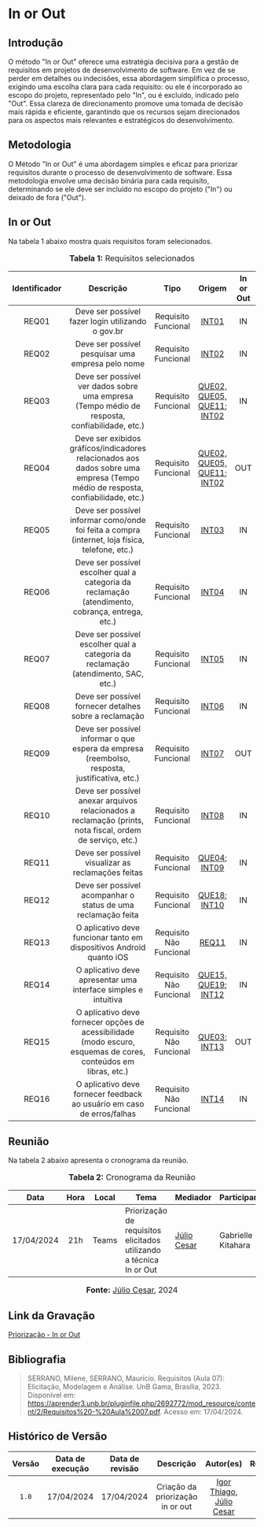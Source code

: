 # In or Out

## Introdução


O método "In or Out" oferece uma estratégia decisiva para a gestão de requisitos em projetos de desenvolvimento de software. Em vez de se perder em detalhes ou indecisões, essa abordagem simplifica o processo, exigindo uma escolha clara para cada requisito: ou ele é incorporado ao escopo do projeto, representado pelo "In", ou é excluído, indicado pelo "Out". Essa clareza de direcionamento promove uma tomada de decisão mais rápida e eficiente, garantindo que os recursos sejam direcionados para os aspectos mais relevantes e estratégicos do desenvolvimento.

## Metodologia

O Método "In or Out" é uma abordagem simples e eficaz para priorizar requisitos durante o processo de desenvolvimento de software. Essa metodologia envolve uma decisão binária para cada requisito, determinando se ele deve ser incluído no escopo do projeto ("In") ou deixado de fora ("Out"). 

## In or Out

Na tabela 1 abaixo mostra quais requisitos foram selecionados.

<div align="center">
<font size="3"><p style="text-align: center"><b>Tabela 1:</b> Requisitos selecionados</p></font>
</div>


| Identificador | Descrição | Tipo | Origem | In or Out |
| :-: | :----------------------------------------: | :--------------------: | :------------------: | :--------: |
| REQ01 | Deve ser possível fazer login utilizando o gov.br | Requisito Funcional | [INT01](https://requisitos-de-software.github.io/2024.1-Consumidor.gov/Elicitação/introspec/#metodologia) | IN |
| REQ02 | Deve ser possível pesquisar uma empresa pelo nome | Requisito Funcional | [INT02](https://requisitos-de-software.github.io/2024.1-Consumidor.gov/Elicitação/introspec/#metodologia) | IN |
| REQ03 | Deve ser possível ver dados sobre uma empresa (Tempo médio de resposta, confiabilidade, etc.) | Requisito Funcional | [QUE02, QUE05, QUE11](https://requisitos-de-software.github.io/2024.1-Consumidor.gov/Elicitação/Questionário/#possiveis-requisitos); [INT02](https://requisitos-de-software.github.io/2024.1-Consumidor.gov/Elicitação/introspec/#metodologia) | IN |
| REQ04 | Deve ser exibidos gráficos/indicadores relacionados aos dados sobre uma empresa (Tempo médio de resposta, confiabilidade, etc.) | Requisito Funcional | [QUE02, QUE05, QUE11](https://requisitos-de-software.github.io/2024.1-Consumidor.gov/Elicitação/Questionário/#possiveis-requisitos); [INT02](https://requisitos-de-software.github.io/2024.1-Consumidor.gov/Elicitação/introspec/#metodologia) | OUT |
| REQ05 | Deve ser possível informar como/onde foi feita a compra (internet, loja física, telefone, etc.) | Requisito Funcional | [INT03](https://requisitos-de-software.github.io/2024.1-Consumidor.gov/Elicitação/introspec/#metodologia) | IN |
| REQ06 | Deve ser possível escolher qual a categoria da reclamação (atendimento, cobrança, entrega, etc.) | Requisito Funcional | [INT04](https://requisitos-de-software.github.io/2024.1-Consumidor.gov/Elicitação/introspec/#metodologia) | IN |
| REQ07 | Deve ser possível escolher qual a categoria da reclamação (atendimento, SAC, etc.) | Requisito Funcional | [INT05](https://requisitos-de-software.github.io/2024.1-Consumidor.gov/Elicitação/introspec/#metodologia) | IN |
| REQ08 | Deve ser possível fornecer detalhes sobre a reclamação | Requisito Funcional | [INT06](https://requisitos-de-software.github.io/2024.1-Consumidor.gov/Elicitação/introspec/#metodologia) | IN |
| REQ09 | Deve ser possível informar o que espera da empresa (reembolso, resposta, justificativa, etc.) | Requisito Funcional | [INT07](https://requisitos-de-software.github.io/2024.1-Consumidor.gov/Elicitação/introspec/#metodologia) | OUT |
| REQ10 | Deve ser possível anexar arquivos relacionados a reclamação (prints, nota fiscal, ordem de serviço, etc.) | Requisito Funcional | [INT08](https://requisitos-de-software.github.io/2024.1-Consumidor.gov/Elicitação/introspec/#metodologia) | IN |
| REQ11 | Deve ser possível visualizar as reclamações feitas | Requisito Funcional | [QUE04](https://requisitos-de-software.github.io/2024.1-Consumidor.gov/Elicitação/Questionário/#possiveis-requisitos); [INT09](https://requisitos-de-software.github.io/2024.1-Consumidor.gov/Elicitação/introspec/#metodologia) | IN |
| REQ12 | Deve ser possível acompanhar o status de uma reclamação feita | Requisito Funcional | [QUE18](https://requisitos-de-software.github.io/2024.1-Consumidor.gov/Elicitação/Questionário/#possiveis-requisitos); [INT10](https://requisitos-de-software.github.io/2024.1-Consumidor.gov/Elicitação/introspec/#metodologia) | IN |
| REQ13 | O aplicativo deve funcionar tanto em dispositivos Android quanto iOS | Requisito Não Funcional | [REQ11](https://requisitos-de-software.github.io/2024.1-Consumidor.gov/Elicitação/introspec/#metodologia) | IN |
| REQ14 | O aplicativo deve apresentar uma interface simples e intuitiva | Requisito Não Funcional | [QUE15, QUE19](https://requisitos-de-software.github.io/2024.1-Consumidor.gov/Elicitação/Questionário/#possiveis-requisitos); [INT12](https://requisitos-de-software.github.io/2024.1-Consumidor.gov/Elicitação/introspec/#metodologia) | IN |
| REQ15 | O aplicativo deve fornecer opções de acessibilidade (modo escuro, esquemas de cores, conteúdos em libras, etc.) | Requisito Não Funcional | [QUE03](https://requisitos-de-software.github.io/2024.1-Consumidor.gov/Elicitação/Questionário/#possiveis-requisitos); [INT13](https://requisitos-de-software.github.io/2024.1-Consumidor.gov/Elicitação/introspec/#metodologia) | OUT |
| REQ16 | O aplicativo deve fornecer feedback ao usuário em caso de erros/falhas | Requisito Não Funcional | [INT14](https://requisitos-de-software.github.io/2024.1-Consumidor.gov/Elicitação/introspec/#metodologia) | IN |

## Reunião

Na tabela 2 abaixo apresenta o cronograma da reunião.

<div align="center">
<font size="3"><p style="text-align: center"><b>Tabela 2:</b> Cronograma da Reunião</p></font>
</div>

| Data | Hora | Local | Tema | Mediador | Participante |
| :--: | :--: | :---: | ------- | ------------ | ----- |
| 17/04/2024 | 21h | Teams | Priorização de requisitos elicitados utilizando a técnica In or Out |[Júlio Cesar](https://github.com/Julio1099)|Gabrielle Kitahara|

<div align="center">
<font size="3"><p style="text-align: center"><b>Fonte:</b> <a href="https://github.com/Julio1099">Júlio Cesar</a>, 2024</p></font>
</div>


## Link da Gravação

[Priorização - In or Out](https://youtu.be/mlRtxFLWz6Y)

## Bibliografia

> SERRANO, Milene, SERRANO, Maurício. Requisitos (Aula 07): Elicitação, Modelagem e Análise. UnB Gama, Brasília, 2023. Disponível em: <https://aprender3.unb.br/pluginfile.php/2692772/mod_resource/content/2/Requisitos%20-%20Aula%2007.pdf>. Acesso em: 17/04/2024.


## Histórico de Versão
| Versão | Data de execução | Data de revisão |  Descrição            | Autor(es)         | Revisor(es)  |
| :------: | :----------: | :--------: | :--------------------: | :-------------: | :----------: |
| `1.0` | 17/04/2024  | 17/04/2024| Criação da priorização in or out | [Igor Thiago](https://github.com/Alladin-51), [Júlio Cesar](https://github.com/Julio1099)  | [Rodrigo ](https://github.com/rodrigogontijoo) |